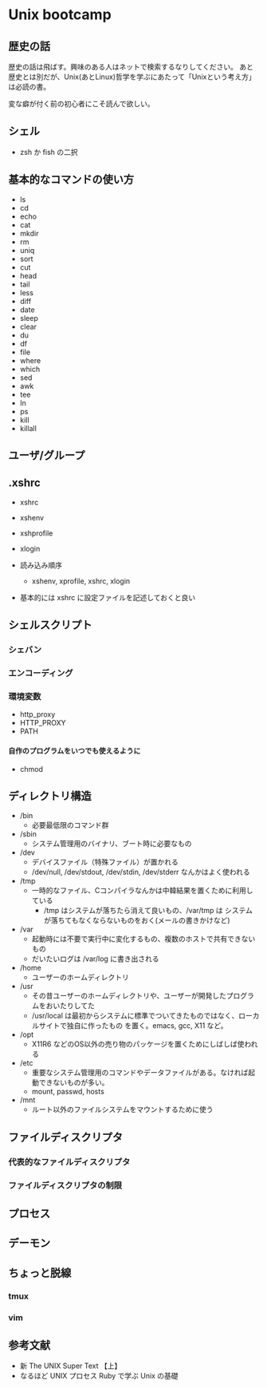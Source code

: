 # Unix bootcamp

## 歴史の話

歴史の話は飛ばす。興味のある人はネットで検索するなりしてください。
あと歴史とは別だが、Unix(あとLinux)哲学を学ぶにあたって「Unixという考え方」は必読の書。

変な癖が付く前の初心者にこそ読んで欲しい。

## シェル

* zsh か fish の二択

## 基本的なコマンドの使い方

* ls
* cd
* echo
* cat
* mkdir
* rm
* uniq
* sort
* cut
* head
* tail
* less
* diff
* date
* sleep
* clear
* du
* df
* file
* where
* which
* sed
* awk
* tee
* ln
* ps
* kill
* killall

## ユーザ/グループ

## .xshrc

* xshrc
* xshenv
* xshprofile
* xlogin

* 読み込み順序
  * xshenv,  xprofile, xshrc, xlogin

* 基本的には xshrc に設定ファイルを記述しておくと良い

## シェルスクリプト
### シェバン
### エンコーディング

### 環境変数

* http_proxy
* HTTP_PROXY
* PATH

#### 自作のプログラムをいつでも使えるように

* chmod

## ディレクトリ構造

* /bin
  * 必要最低限のコマンド群
* /sbin
  * システム管理用のバイナリ、ブート時に必要なもの
* /dev
  * デバイスファイル（特殊ファイル）が置かれる
  * /dev/null, /dev/stdout, /dev/stdin, /dev/stderr なんかはよく使われる
* /tmp
  * 一時的なファイル、Cコンパイラなんかは中韓結果を置くために利用している
    * /tmp はシステムが落ちたら消えて良いもの、/var/tmp は システムが落ちてもなくならないものをおく(メールの書きかけなど)
* /var
  * 起動時には不要で実行中に変化するもの、複数のホストで共有できないもの
  * だいたいログは /var/log に書き出される
* /home
  * ユーザーのホームディレクトリ
* /usr
  * その昔ユーザーのホームディレクトリや、ユーザーが開発したプログラムをおいたりしてた
  * /usr/local は最初からシステムに標準でついてきたものではなく、ローカルサイトで独自に作ったもの を置く。emacs, gcc, X11 など。
* /opt
  * X11R6 などのOS以外の売り物のパッケージを置くためにしばしば使われる
* /etc
  * 重要なシステム管理用のコマンドやデータファイルがある。なければ起動できないものが多い。
  * mount, passwd, hosts
* /mnt
  * ルート以外のファイルシステムをマウントするために使う

## ファイルディスクリプタ
### 代表的なファイルディスクリプタ
### ファイルディスクリプタの制限

## プロセス

## デーモン

## ちょっと脱線
### tmux

### vim

## 参考文献

* 新 The UNIX Super Text 【上】
* なるほど UNIX プロセス Ruby で学ぶ Unix の基礎
